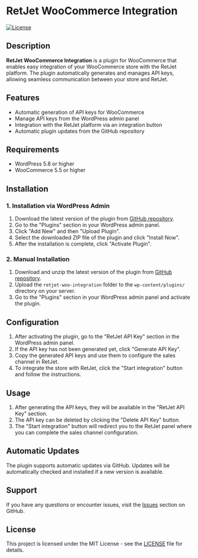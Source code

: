 # RetJet WooCommerce Integration

[![License](https://img.shields.io/badge/license-MIT-blue.svg)](LICENSE)

## Description

**RetJet WooCommerce Integration** is a plugin for WooCommerce that enables easy integration of your WooCommerce store with the RetJet platform. The plugin automatically generates and manages API keys, allowing seamless communication between your store and RetJet.

## Features

- Automatic generation of API keys for WooCommerce
- Manage API keys from the WordPress admin panel
- Integration with the RetJet platform via an integration button
- Automatic plugin updates from the GitHub repository

## Requirements

- WordPress 5.8 or higher
- WooCommerce 5.5 or higher

## Installation

### 1. Installation via WordPress Admin

1. Download the latest version of the plugin from [GitHub repository](https://github.com/RetJet/retjet-woo-integration).
2. Go to the "Plugins" section in your WordPress admin panel.
3. Click "Add New" and then "Upload Plugin".
4. Select the downloaded ZIP file of the plugin and click "Install Now".
5. After the installation is complete, click "Activate Plugin".

### 2. Manual Installation

1. Download and unzip the latest version of the plugin from [GitHub repository](https://github.com/RetJet/retjet-woo-integration).
2. Upload the `retjet-woo-integration` folder to the `wp-content/plugins/` directory on your server.
3. Go to the "Plugins" section in your WordPress admin panel and activate the plugin.

## Configuration

1. After activating the plugin, go to the "RetJet API Key" section in the WordPress admin panel.
2. If the API key has not been generated yet, click "Generate API Key".
3. Copy the generated API keys and use them to configure the sales channel in RetJet.
4. To integrate the store with RetJet, click the "Start integration" button and follow the instructions.

## Usage

1. After generating the API keys, they will be available in the "RetJet API Key" section.
2. The API key can be deleted by clicking the "Delete API Key" button.
3. The "Start integration" button will redirect you to the RetJet panel where you can complete the sales channel configuration.

## Automatic Updates

The plugin supports automatic updates via GitHub. Updates will be automatically checked and installed if a new version is available.

## Support

If you have any questions or encounter issues, visit the [Issues](https://github.com/RetJet/retjet-woo-integration/issues) section on GitHub.

## License

This project is licensed under the MIT License - see the [LICENSE](LICENSE) file for details.

